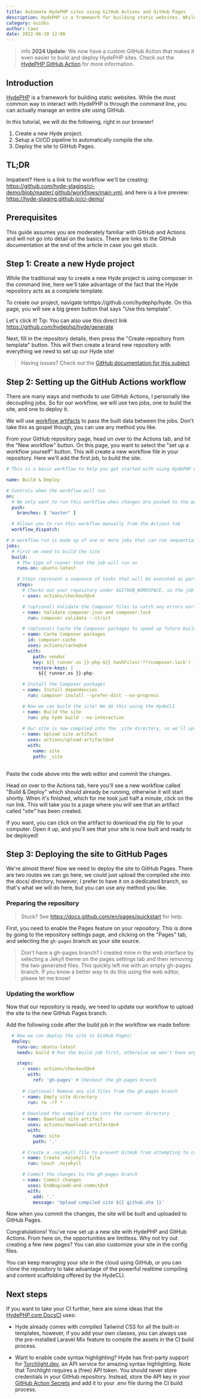 ```yaml
---
title: Automate HydePHP sites using GitHub Actions and GitHub Pages
description: HydePHP is a framework for building static websites. While the most common way to interact with HydePHP is through the command line, you can actually manage an entire site using GitHub.
category: Guides
author: Caen
date: 2022-06-20 12:09
---
```


>info **2024 Update**: We now have a custom GitHub Action that makes it even easier to build and deploy HydePHP sites. Check out the [HydePHP GitHub Action](https://github.com/hydephp/action) for more information.

## Introduction

[HydePHP](https://hydephp.com/) is a framework for building static websites. While the most common way to interact with HydePHP is through the command line, you can actually manage an entire site using GitHub.

In this tutorial, we will do the following, right in our browser!

1. Create a new Hyde project.
2. Setup a CI/CD pipeline to automatically compile the site.
3. Deploy the site to GitHub Pages.

## TL;DR
Impatient? Here is a link to the workflow we'll be creating: https://github.com/hyde-staging/ci-demo/blob/master/.github/workflows/main.yml, and here is a live preview: https://hyde-staging.github.io/ci-demo/

## Prerequisites

This guide assumes you are moderately familiar with GitHub and Actions and will not go into detail on the basics. There are links to the GitHub documentation at the end of the article in case you get stuck.

## Step 1: Create a new Hyde project

While the traditional way to create a new Hyde project is using composer in the command line, here we'll take advantage of the fact that the Hyde repository acts as a complete template.

To create our project, navigate tohttps://github.com/hydephp/hyde. On this page, you will see a big green button that says "Use this template".

Let's click it! Tip: You can also use this direct link https://github.com/hydephp/hyde/generate

Next, fill in the repository details, then press the "Create repository from template" button. This will then create a brand new repository with everything we need to set up our Hyde site!

> Having issues? Check out the [GitHub documentation for this subject](https://docs.github.com/en/repositories/creating-and-managing-repositories/creating-a-repository-from-a-template).


## Step 2: Setting up the GitHub Actions workflow

There are many ways and methods to use GitHub Actions, I personally like decoupling jobs. So for our workflow, we will use two jobs, one to build the site, and one to deploy it.

We will use [workflow artifacts](https://docs.github.com/en/actions/using-workflows/storing-workflow-data-as-artifacts) to pass the built data between the jobs. Don't take this as gospel though, you can use any method you like.

From your GitHub repository page, head on over to the Actions tab, and hit the "New workflow" button. On this page, you want to select the "set up a workflow yourself" button. This will create a new workflow file in your repository. Here we'll add the first job, to build the site.

```yaml
# This is a basic workflow to help you get started with using HydePHP with GitHub Actions

name: Build & Deploy

# Controls when the workflow will run
on:
  # We only want to run this workflow when changes are pushed to the master/main branch
  push:
    branches: [ "master" ]

  # Allows you to run this workflow manually from the Actions tab
  workflow_dispatch:

# A workflow run is made up of one or more jobs that can run sequentially or in parallel
jobs:
  # First we need to build the site
  build:
    # The type of runner that the job will run on
    runs-on: ubuntu-latest

    # Steps represent a sequence of tasks that will be executed as part of the job
    steps:
      # Checks-out your repository under $GITHUB_WORKSPACE, so the job can access it
      - uses: actions/checkout@v4

      # (optional) Validate the Composer files to catch any errors early on
      - name: Validate composer.json and composer.lock
        run: composer validate --strict

      # (optional) Cache the Composer packages to speed up future builds
      - name: Cache Composer packages
        id: composer-cache
        uses: actions/cache@v4
        with:
          path: vendor
          key: ${{ runner.os }}-php-${{ hashFiles('**/composer.lock') }}
          restore-keys: |
            ${{ runner.os }}-php-

      # Install the Composer packages
      - name: Install dependencies
        run: composer install --prefer-dist --no-progress

      # Now we can build the site! We do this using the HydeCLI
      - name: Build the site
        run: php hyde build --no-interaction
      
      # Our site is now compiled into the _site directory, so we'll upload it to an artifact to use in the next job
      - name: Upload site artifact
        uses: actions/upload-artifact@v4
        with:
          name: site
          path: _site
          
```

Paste the code above into the web editor and commit the changes.

Head on over to the Actions tab, here you'll see a new workflow called "Build & Deploy" which should already be running, otherwise it will start shortly. When it's finished, which for me took just half a minute, click on the run link. This will take you to a page where you will see that an artifact called "site" has been created.

If you want, you can click on the artifact to download the zip file to your computer. Open it up, and you'll see that your site is now built and ready to be deployed!

## Step 3: Deploying the site to GitHub Pages

We're almost there! Now we need to deploy the site to GitHub Pages. There are two routes we can go here, we could just upload the compiled site into the docs/ directory, however, I prefer to have it on a dedicated branch, so that's what we will do here, but you can use any method you like.

### Preparing the repository
> Stuck? See https://docs.github.com/en/pages/quickstart for help.

First, you need to enable the Pages feature on your repository. This is done by going to the repository settings page, and clicking on the "Pages" tab, and selecting the `gh-pages` branch as your site source.

> Don't have a gh-pages branch? I created mine in the web interface by selecting a Jekyll theme on the pages settings tab and then removing the two generated files. This quickly left me with an empty gh-pages branch. If you know a better way to do this using the web editor, please let me know!

### Updating the workflow

Now that our repository is ready, we need to update our workflow to upload the site to the new GitHub Pages branch.

Add the following code after the build job in the workflow we made before:

```yaml
  # Now we can deploy the site to GitHub Pages!
  deploy:
    runs-on: ubuntu-latest
    needs: build # Run the build job first, otherwise we won't have anything to deploy

    steps:
      - uses: actions/checkout@v4
        with:
          ref: 'gh-pages' # Checkout the gh-pages branch
      
      # (optional) Remove any old files from the gh-pages branch
      - name: Empty site directory
        run: rm -rf *
      
      # Download the compiled site into the current directory
      - name: Download site artifact
        uses: actions/download-artifact@v4
        with:
          name: site
          path: '.'

      # Create a .nojekyll file to prevent GitHub from attempting to compile a Jekyll site
      - name: Create .nojekyll file
        run: touch .nojekyll

      # Commit the changes to the gh-pages branch
      - name: Commit changes
        uses: EndBug/add-and-commit@v9 
        with:
          add: '.'
          message: 'Upload compiled site ${{ github.sha }}' 
```

Now when you commit the changes, the site will be built and uploaded to GitHub Pages.

Congratulations! You've now set up a new site with HydePHP and GitHub Actions. From here on, the opportunities are limitless. Why not try out creating a few new pages? You can also customize your site in the config files.

You can keep managing your site in the cloud using GitHub, or you can clone the repository to take advantage of the powerful realtime compiling and content scaffolding offered by the HydeCLI.

## Next steps

If you want to take your CI further, here are some ideas that the [HydePHP.com DocsCI](https://github.com/hydephp/DocsCI/blob/master/.github/workflows/build.yml) uses:

* Hyde already comes with compiled Tailwind CSS for all the built-in templates, however, if you add your own classes, you can always use the pre-installed Laravel Mix feature to compile the assets in the CI build process.
  
* Want to enable code syntax highlighting? Hyde has first-party support for [Torchlight.dev](https://torchlight.dev/), an API service for amazing syntax highlighting. Note that Torchlight requires a (free) API token. You should never store credentials in your GitHub repository. Instead, store the API key in your [GitHub Action Secrets](https://docs.github.com/en/actions/security-guides/encrypted-secrets) and add it to your .env file during the CI build process.

